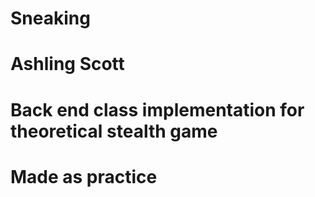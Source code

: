 # Sneaking
# Ashling Scott
#
# Back end class implementation for theoretical stealth game
# Made as practice
